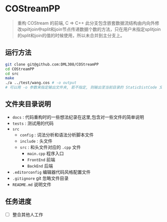 # COStreamPP
>重构 COStream 的前端, C => C++
此分支包含嵌套数据流结构由内向外修改spiltjoin中split和join节点传递数据个数的方法，只在用户未指定splitjoin的split和join的值的时候使用，所以未合并到主分支上。
## 运行方法
```bash
git clone git@github.com:DML308/COStreamPP
cd COStreamPP
cd src
make 
./a ../test/wang.cos # -o output 
# 可以用 -o 参数来指定输出文件夹, 若不指定, 则输出至当前目录的 StaticDistCode 文件夹
```
## 文件夹目录说明
- `docs` : 代码重构时的一些想法纪录在这里,包含对一些文件的简单说明
- `tests` : 测试用的代码
- `src`
  - `config` : 词法分析和语法分析脚本文件
  - `include` : 头文件
  - `src` : 和头文件对应的 `.cpp` 文件
      - `main.cpp` 程序入口
      - `FrontEnd` 前端
      - `BackEnd`  后端
- `.editorconfig` 编辑器代码风格配置文件
- `.gitignore` git 忽略文件目录
- `README.md` 说明文件
## 任务进度
  - [ ] 整合其他人工作

